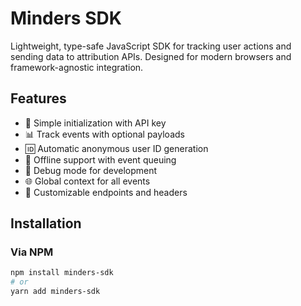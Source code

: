# Minders SDK

Lightweight, type-safe JavaScript SDK for tracking user actions and sending data to attribution APIs. Designed for modern browsers and framework-agnostic integration.

## Features

- 🚀 Simple initialization with API key
- 📊 Track events with optional payloads
- 🆔 Automatic anonymous user ID generation
- 📶 Offline support with event queuing
- 🐞 Debug mode for development
- 🌐 Global context for all events
- 🔧 Customizable endpoints and headers

## Installation

### Via NPM

```bash
npm install minders-sdk
# or
yarn add minders-sdk